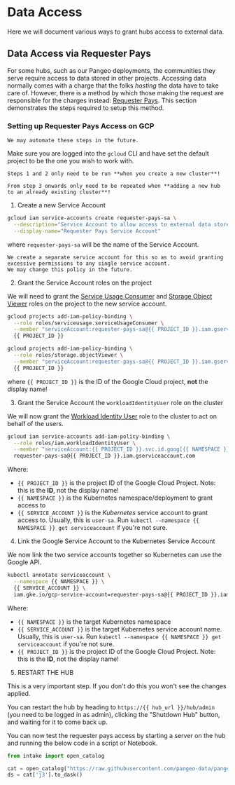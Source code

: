 # Data Access

Here we will document various ways to grant hubs access to external data.

## Data Access via Requester Pays

For some hubs, such as our Pangeo deployments, the communities they serve require access to data stored in other projects.
Accessing data normally comes with a charge that the folks _hosting_ the data have to take care of.
However, there is a method by which those making the request are responsible for the charges instead: [Requester Pays](https://cloud.google.com/storage/docs/requester-pays).
This section demonstrates the steps required to setup this method.

### Setting up Requester Pays Access on GCP

```{note}
We may automate these steps in the future.
```

Make sure you are logged into the `gcloud` CLI and have set the default project to be the one you wish to work with.

```{note}
Steps 1 and 2 only need to be run **when you create a new cluster**!

From step 3 onwards only need to be repeated when **adding a new hub to an already existing cluster**!
```

1. Create a new Service Account

```bash
gcloud iam service-accounts create requester-pays-sa \
  --description="Service Account to allow access to external data stored elsewhere in the cloud" \
  --display-name="Requester Pays Service Account"
```

where `requester-pays-sa` will be the name of the Service Account.

```{note}
We create a separate service account for this so as to avoid granting excessive permissions to any single service account.
We may change this policy in the future.
```

2. Grant the Service Account roles on the project

We will need to grant the [Service Usage Consumer](https://cloud.google.com/iam/docs/understanding-roles#service-usage-roles) and [Storage Object Viewer](https://cloud.google.com/iam/docs/understanding-roles#cloud-storage-roles) roles on the project to the new service account.

```bash
gcloud projects add-iam-policy-binding \
  --role roles/serviceusage.serviceUsageConsumer \
  --member "serviceAccount:requester-pays-sa@{{ PROJECT_ID }}.iam.gserviceaccount.com" \
  {{ PROJECT_ID }}

gcloud projects add-iam-policy-binding \
  --role roles/storage.objectViewer \
  --member "serviceAccount:requester-pays-sa@{{ PROJECT_ID }}.iam.gserviceaccount.com" \
  {{ PROJECT_ID }}
```

where `{{ PROJECT_ID }}` is the ID of the Google Cloud project, **not** the display name!

3. Grant the Service Account the `workloadIdentityUser` role on the cluster

We will now grant the [Workload Identity User](https://cloud.google.com/iam/docs/understanding-roles#service-accounts-roles) role to the cluster to act on behalf of the users.

```bash
gcloud iam service-accounts add-iam-policy-binding \
  --role roles/iam.workloadIdentityUser \
  --member "serviceAccount:{{ PROJECT_ID }}.svc.id.goog[{{ NAMESPACE }}/{{ SERVICE_ACCOUNT }}]" \
  requester-pays-sa@{{ PROJECT_ID }}.iam.gserviceaccount.com
```

Where:

- `{{ PROJECT_ID }}` is the project ID of the Google Cloud Project.
  Note: this is the **ID**, not the display name!
- `{{ NAMESPACE }}` is the Kubernetes namespace/deployment to grant access to
- `{{ SERVICE_ACCOUNT }}` is the _Kubernetes_ service account to grant access to.
  Usually, this is `user-sa`.
  Run `kubectl --namespace {{ NAMESPACE }} get serviceaccount` if you're not sure.

4. Link the Google Service Account to the Kubernetes Service Account

We now link the two service accounts together so Kubernetes can use the Google API.

```bash
kubectl annotate serviceaccount \
  --namespace {{ NAMESPACE }} \
  {{ SERVICE_ACCOUNT }} \
  iam.gke.io/gcp-service-account=requester-pays-sa@{{ PROJECT_ID }}.iam.gserviceaccount.com
```

Where:

- `{{ NAMESPACE }}` is the target Kubernetes namespace
- `{{ SERVICE_ACCOUNT }}` is the target Kubernetes service account name.
  Usually, this is `user-sa`.
  Run `kubectl --namespace {{ NAMESPACE }} get serviceaccount` if you're not sure.
- `{{ PROJECT_ID }}` is the project ID of the Google Cloud Project.
  Note: this is the **ID**, not the display name!

5. RESTART THE HUB

This is a very important step.
If you don't do this you won't see the changes applied.

You can restart the hub by heading to `https://{{ hub_url }}/hub/admin` (you need to be logged in as admin), clicking the "Shutdown Hub" button, and waiting for it to come back up.

You can now test the requester pays access by starting a server on the hub and running the below code in a script or Notebook.

```python
from intake import open_catalog

cat = open_catalog("https://raw.githubusercontent.com/pangeo-data/pangeo-datastore/master/intake-catalogs/ocean/altimetry.yaml")
ds = cat['j3'].to_dask()
```
